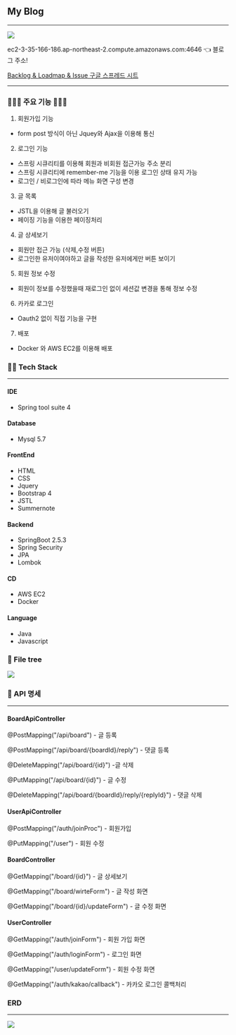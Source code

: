 ## My Blog
---

![](https://media.vlpt.us/images/roo333/post/cf501a24-8125-4835-a1bd-1e18af5e3f6f/20210811_172135.png)

ec2-3-35-166-186.ap-northeast-2.compute.amazonaws.com:4646 👈 블로그 주소!

[Backlog & Loadmap & Issue 구글 스프레드 시트](https://docs.google.com/spreadsheets/d/1pfcIS6wGO8Kft20cD9c0Z9SHDwTE0-QXbkVGVtAeVes/edit#gid=1253300756)



---

### 👨🏻‍🏫 주요 기능 👩🏻‍🏫

1. 회원가입 기능
- form post 방식이 아닌 Jquey와 Ajax을 이용해 통신


2. 로그인 기능
- 스프링 시큐리티를 이용해 회원과 비회원 접근가능 주소 분리
- 스프링 시큐리티에 remember-me 기능을 이용 로그인 상태 유지 가능
- 로그인 / 비로그인에 따라 메뉴 화면 구성 변경

3. 글 목록 

- JSTL을 이용해 글 불러오기
- 페이징 기능을 이용한 페이징처리

4. 글 상세보기
- 회원만 접근 가능 (삭제,수정 버튼)
- 로그인한 유저이여야하고 글을 작성한 유저에게만 버튼 보이기

5. 회원 정보 수정

- 회원이 정보를 수정했을때 재로그인 없이 세션값 변경을 통해 정보 수정

6. 카카로 로그인

- Oauth2 없이 직접 기능을 구현

7. 배포

- Docker 와 AWS EC2를 이용해 배포


### 🤹‍♂ Tech Stack
---

#### IDE
- Spring tool suite 4

#### Database
- Mysql 5.7


#### FrontEnd
- HTML
- CSS
- Jquery
- Bootstrap 4
- JSTL
- Summernote

#### Backend
- SpringBoot 2.5.3
- Spring Security
- JPA
- Lombok

#### CD
- AWS EC2
- Docker

#### Language
- Java
- Javascript




### 📁 File tree
![](https://images.velog.io/images/roo333/post/14027819-92f5-451f-8b24-176dd5bb067d/20210811_160104.png)


### 💼 API 명세
---
#### BoardApiController

@PostMapping("/api/board") - 글 등록

@PostMapping("/api/board/{boardId}/reply") - 댓글 등록

@DeleteMapping("/api/board/{id}") -글 삭제

@PutMapping("/api/board/{id}") - 글 수정

@DeleteMapping("/api/board/{boardId}/reply/{replyId}") - 댓글 삭제


#### UserApiController

@PostMapping("/auth/joinProc") - 회원가입

@PutMapping("/user") - 회원 수정


#### BoardController

@GetMapping("/board/{id}") - 글 상세보기

@GetMapping("/board/wirteForm") - 글 작성 화면

@GetMapping("/board/{id}/updateForm") - 글 수정 화면

#### UserController

@GetMapping("/auth/joinForm") - 회원 가입 화면

@GetMapping("/auth/loginForm") - 로그인 화면

@GetMapping("/user/updateForm") - 회원 수정 화면

@GetMapping("/auth/kakao/callback") - 카카오 로그인 콜백처리

### ERD
---
![](https://images.velog.io/images/roo333/post/97126fa5-6897-46bb-837e-6200301cb388/20210810_151447.png)
